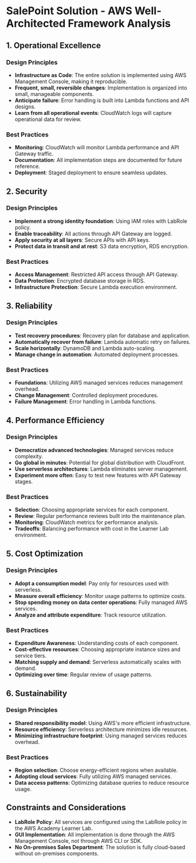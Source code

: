 # SalePoint Solution - AWS Well-Architected Framework Analysis

## 1. Operational Excellence

### Design Principles
- **Infrastructure as Code**: The entire solution is implemented using AWS Management Console, making it reproducible.
- **Frequent, small, reversible changes**: Implementation is organized into small, manageable components.
- **Anticipate failure**: Error handling is built into Lambda functions and API designs.
- **Learn from all operational events**: CloudWatch logs will capture operational data for review.

### Best Practices
- **Monitoring**: CloudWatch will monitor Lambda performance and API Gateway traffic.
- **Documentation**: All implementation steps are documented for future reference.
- **Deployment**: Staged deployment to ensure seamless updates.

## 2. Security

### Design Principles
- **Implement a strong identity foundation**: Using IAM roles with LabRole policy.
- **Enable traceability**: All actions through API Gateway are logged.
- **Apply security at all layers**: Secure APIs with API keys.
- **Protect data in transit and at rest**: S3 data encryption, RDS encryption.

### Best Practices
- **Access Management**: Restricted API access through API Gateway.
- **Data Protection**: Encrypted database storage in RDS.
- **Infrastructure Protection**: Secure Lambda execution environment.

## 3. Reliability

### Design Principles
- **Test recovery procedures**: Recovery plan for database and application.
- **Automatically recover from failure**: Lambda automatic retry on failures.
- **Scale horizontally**: DynamoDB and Lambda auto-scaling.
- **Manage change in automation**: Automated deployment processes.

### Best Practices
- **Foundations**: Utilizing AWS managed services reduces management overhead.
- **Change Management**: Controlled deployment procedures.
- **Failure Management**: Error handling in Lambda functions.

## 4. Performance Efficiency

### Design Principles
- **Democratize advanced technologies**: Managed services reduce complexity.
- **Go global in minutes**: Potential for global distribution with CloudFront.
- **Use serverless architectures**: Lambda eliminates server management.
- **Experiment more often**: Easy to test new features with API Gateway stages.

### Best Practices
- **Selection**: Choosing appropriate services for each component.
- **Review**: Regular performance reviews built into the maintenance plan.
- **Monitoring**: CloudWatch metrics for performance analysis.
- **Tradeoffs**: Balancing performance with cost in the Learner Lab environment.

## 5. Cost Optimization

### Design Principles
- **Adopt a consumption model**: Pay only for resources used with serverless.
- **Measure overall efficiency**: Monitor usage patterns to optimize costs.
- **Stop spending money on data center operations**: Fully managed AWS services.
- **Analyze and attribute expenditure**: Track resource utilization.

### Best Practices
- **Expenditure Awareness**: Understanding costs of each component.
- **Cost-effective resources**: Choosing appropriate instance sizes and service tiers.
- **Matching supply and demand**: Serverless automatically scales with demand.
- **Optimizing over time**: Regular review of usage patterns.

## 6. Sustainability

### Design Principles
- **Shared responsibility model**: Using AWS's more efficient infrastructure.
- **Resource efficiency**: Serverless architecture minimizes idle resources.
- **Minimizing infrastructure footprint**: Using managed services reduces overhead.

### Best Practices
- **Region selection**: Choose energy-efficient regions when available.
- **Adopting cloud services**: Fully utilizing AWS managed services.
- **Data access patterns**: Optimizing database queries to reduce resource usage.

## Constraints and Considerations

- **LabRole Policy**: All services are configured using the LabRole policy in the AWS Academy Learner Lab.
- **GUI Implementation**: All implementation is done through the AWS Management Console, not through AWS CLI or SDK.
- **No On-premises Sales Department**: The solution is fully cloud-based without on-premises components.
